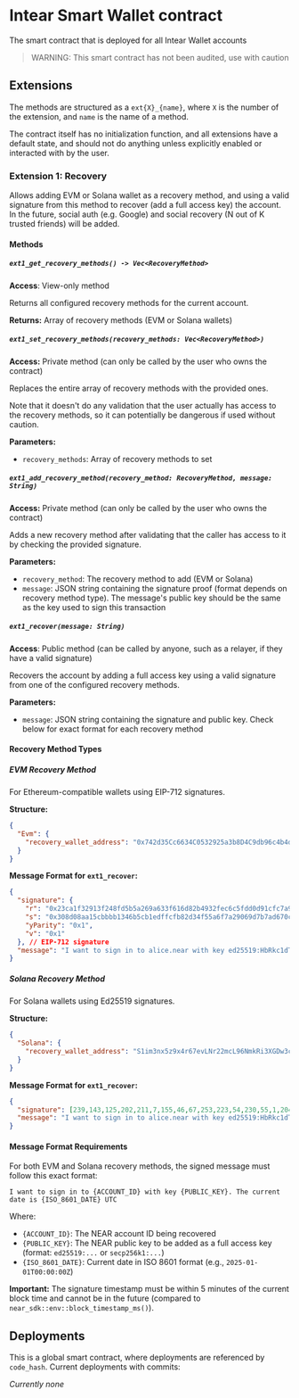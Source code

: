 # Intear Smart Wallet contract

The smart contract that is deployed for all Intear Wallet accounts

> WARNING: This smart contract has not been audited, use with caution

## Extensions

The methods are structured as a `ext{X}_{name}`, where `X` is the number of the extension, and `name` is the name of a method.

The contract itself has no initialization function, and all extensions have a default state, and should not do anything unless explicitly enabled or interacted with by the user.

### Extension 1: Recovery

Allows adding EVM or Solana wallet as a recovery method, and using a valid signature from this method to recover (add a full access key) the account. In the future, social auth (e.g. Google) and social recovery (N out of K trusted friends) will be added.

#### Methods

##### `ext1_get_recovery_methods() -> Vec<RecoveryMethod>`

**Access**: View-only method

Returns all configured recovery methods for the current account.

**Returns:** Array of recovery methods (EVM or Solana wallets)

##### `ext1_set_recovery_methods(recovery_methods: Vec<RecoveryMethod>)`

**Access:** Private method (can only be called by the user who owns the contract)

Replaces the entire array of recovery methods with the provided ones.

Note that it doesn't do any validation that the user actually has access to the recovery methods, so it can potentially be dangerous if used without caution.

**Parameters:**
- `recovery_methods`: Array of recovery methods to set

##### `ext1_add_recovery_method(recovery_method: RecoveryMethod, message: String)`

**Access:** Private method (can only be called by the user who owns the contract)

Adds a new recovery method after validating that the caller has access to it by checking the provided signature.

**Parameters:**
- `recovery_method`: The recovery method to add (EVM or Solana)
- `message`: JSON string containing the signature proof (format depends on recovery method type). The message's public key should be the same as the key used to sign this transaction

##### `ext1_recover(message: String)`

**Access**: Public method (can be called by anyone, such as a relayer, if they have a valid signature)

Recovers the account by adding a full access key using a valid signature from one of the configured recovery methods.

**Parameters:**
- `message`: JSON string containing the signature and public key. Check below for exact format for each recovery method

#### Recovery Method Types

##### EVM Recovery Method

For Ethereum-compatible wallets using EIP-712 signatures.

**Structure:**
```json
{
  "Evm": {
    "recovery_wallet_address": "0x742d35Cc6634C0532925a3b8D4C9db96c4b4d8b6"
  }
}
```

**Message Format for `ext1_recover`:**
```json
{
  "signature": {
    "r": "0x23ca1f32913f248fd5b5a269a633f616d82b4932fec6c5fdd0d91cfc7a9028af",
    "s": "0x308d08aa15cbbbb1346b5cb1edffcfb82d34f55a6f7a29069d7b7ad670c5adc3", 
    "yParity": "0x1",
    "v": "0x1"
  }, // EIP-712 signature
  "message": "I want to sign in to alice.near with key ed25519:HbRkc1dTdSLwA1wFTDVNxJE4PCQVmpwwXwTzTGrqdhaP. The current date is 2025-01-01T00:00:00Z UTC"
}
```

##### Solana Recovery Method

For Solana wallets using Ed25519 signatures.

**Structure:**
```json
{
  "Solana": {
    "recovery_wallet_address": "S1im3nx5z9x4r67evLNr22mcL96NmkRi3XGDw3cSjoj" // Base58 encoded pubkey
  }
}
```

**Message Format for `ext1_recover`:**
```json
{
  "signature": [239,143,125,202,211,7,155,46,67,253,223,54,230,55,1,204,116,13,125,85,207,54,160,25,78,227,245,32,94,12,28,151,105,90,243,136,59,18,49,226,250,225,69,228,6,22,194,96,219,87,239,59,177,98,212,39,92,193,136,21,182,210,121,11], // Solana signature
  "message": "I want to sign in to alice.near with key ed25519:HbRkc1dTdSLwA1wFTDVNxJE4PCQVmpwwXwTzTGrqdhaP. The current date is 2025-01-01T00:00:00Z UTC"
}
```

#### Message Format Requirements

For both EVM and Solana recovery methods, the signed message must follow this exact format:

```
I want to sign in to {ACCOUNT_ID} with key {PUBLIC_KEY}. The current date is {ISO_8601_DATE} UTC
```

Where:
- `{ACCOUNT_ID}`: The NEAR account ID being recovered
- `{PUBLIC_KEY}`: The NEAR public key to be added as a full access key (format: `ed25519:...` or `secp256k1:...`)
- `{ISO_8601_DATE}`: Current date in ISO 8601 format (e.g., `2025-01-01T00:00:00Z`)

**Important:** The signature timestamp must be within 5 minutes of the current block time and cannot be in the future (compared to `near_sdk::env::block_timestamp_ms()`).

## Deployments

This is a global smart contract, where deployments are referenced by `code_hash`. Current deployments with commits:

_Currently none_
